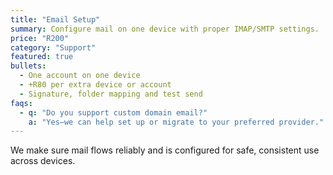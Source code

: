 ```yaml
---
title: "Email Setup"
summary: Configure mail on one device with proper IMAP/SMTP settings.
price: "R200"
category: "Support"
featured: true
bullets:
  - One account on one device
  - +R80 per extra device or account
  - Signature, folder mapping and test send
faqs:
  - q: "Do you support custom domain email?"
    a: "Yes—we can help set up or migrate to your preferred provider."
---
```

We make sure mail flows reliably and is configured for safe, consistent use across devices.
